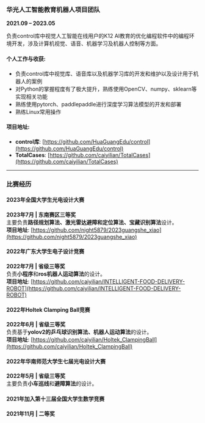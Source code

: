 ### **华光人工智能教育机器人项目团队**  
**2021.09 – 2023.05**  

负责control库中视觉人工智能在线用户的K12 AI教育的优化编程软件中的编程环境开发，涉及计算机视觉、语音、机器学习及机器人控制等方面。

#### 个人工作与收获:  
- 负责control库中视觉库、语音库以及机器学习库的开发和维护以及设计用于机器人的案例 
- 对Python的掌握程度有了极大提升，熟练使用OpenCV、numpy、sklearn等实现相关功能  
- 熟练使用pytorch、paddlepaddle进行深度学习算法模型的开发和部署
- 熟练Linux常用操作  

#### 项目地址:  
- **control库**: [https://github.com/HuaGuangEdu/control](https://github.com/HuaGuangEdu/control)  
- **TotalCases**: [https://github.com/caiyilian/TotalCases](https://github.com/caiyilian/TotalCases)  

---

### **比赛经历**  

#### **2023年全国大学生光电设计大赛**  
**2023年7月 | 东南赛区三等奖**  
主要负责**路径规划算法、激光雷达避障和定位算法、宝藏识别算法**设计。  
**项目地址**: [https://github.com/night5879/2023guangshe_xiao](https://github.com/night5879/2023guangshe_xiao)  

#### **2022年广东大学生电子设计竞赛**  
**2022年7月 | 省级三等奖**  
负责**小程序**和**ros机器人运动算法**的设计。  
**项目地址**: [https://github.com/caiyilian/INTELLIGENT-FOOD-DELIVERY-ROBOT](https://github.com/caiyilian/INTELLIGENT-FOOD-DELIVERY-ROBOT)  

#### **2022年Holtek Clamping Ball竞赛**  
**2022年6月 | 省级三等奖**  
负责基于**yolov2的乒乓球识别算法、机器人运动算法**的设计。  
**项目地址**: [https://github.com/caiyilian/Holtek_ClampingBall](https://github.com/caiyilian/Holtek_ClampingBall)  

#### **2022年华南师范大学生七届光电设计大赛**  
**2022年5月 | 省级三等奖**  
主要负责**小车巡线**和**避障算法**的设计。  

#### **2021年加入第十三届全国大学生数学竞赛**  
**2021年11月 | 二等奖**
